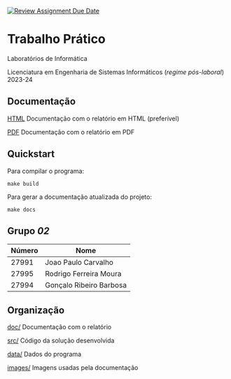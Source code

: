 [![Review Assignment Due Date](https://classroom.github.com/assets/deadline-readme-button-24ddc0f5d75046c5622901739e7c5dd533143b0c8e959d652212380cedb1ea36.svg)](https://classroom.github.com/a/KjvUCuCk)
# Trabalho Prático

Laboratórios de Informática

Licenciatura em Engenharia de Sistemas Informáticos (*regime pós-laboral*) 2023-24

## Documentação
[HTML](./docs/html/index.html) Documentação com o relatório em HTML (preferível)

[PDF](./docs/n-02-refman.pdf) Documentação com o relatório em PDF


## Quickstart

Para compilar o programa:

```
make build
```

Para gerar a documentação atualizada do projeto:

```
make docs
```


## Grupo  *02*
| Número | Nome |
| -----   | ---- |
| 27991     | Joao Paulo Carvalho |
| 27995   | Rodrigo Ferreira Moura |
| 27994    | Gonçalo Ribeiro Barbosa |

## Organização

[doc/](./docs/)  Documentação com o relatório

[src/](./src/)  Código da solução desenvolvida 

[data/](./data/) Dados do programa  

[images/](./images/)  Imagens usadas pela documentação 
